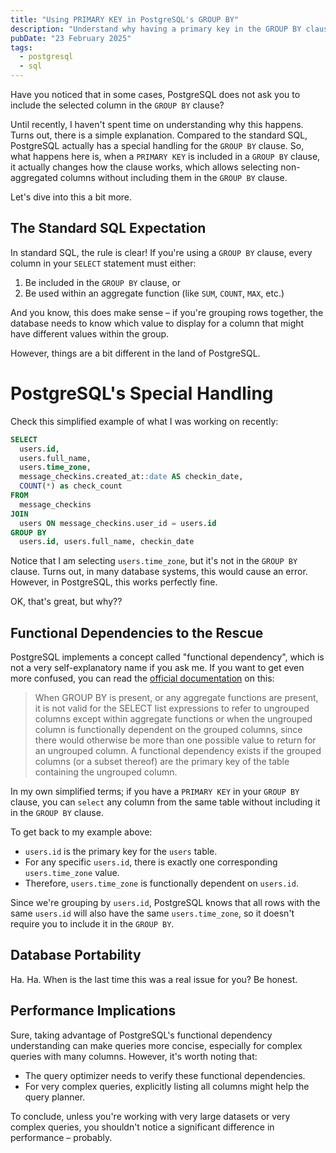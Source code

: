 ```yaml
---
title: "Using PRIMARY KEY in PostgreSQL's GROUP BY"
description: "Understand why having a primary key in the GROUP BY clause allows selecting non-aggregated columns without including them in the GROUP BY clause."
pubDate: "23 February 2025"
tags:
  - postgresql
  - sql
---
```

Have you noticed that in some cases, PostgreSQL does not ask you to include the selected column in the `GROUP BY` clause?

Until recently, I haven't spent time on understanding why this happens. Turns out, there is a simple explanation. Compared to the standard SQL, PostgreSQL actually has a special handling for the `GROUP BY` clause. So, what happens here is, when a `PRIMARY KEY` is included in a `GROUP BY` clause, it actually changes how the clause works, which allows selecting non-aggregated columns without including them in the `GROUP BY` clause.

Let's dive into this a bit more.

## The Standard SQL Expectation

In standard SQL, the rule is clear! If you're using a `GROUP BY` clause, every column in your `SELECT` statement must either:

1. Be included in the `GROUP BY` clause, or
2. Be used within an aggregate function (like `SUM`, `COUNT`, `MAX`, etc.)

And you know, this does make sense – if you're grouping rows together, the database needs to know which value to display for a column that might have different values within the group.

However, things are a bit different in the land of PostgreSQL.

# PostgreSQL's Special Handling

Check this simplified example of what I was working on recently:

```sql
SELECT
  users.id,
  users.full_name,
  users.time_zone,
  message_checkins.created_at::date AS checkin_date,
  COUNT(*) as check_count
FROM
  message_checkins
JOIN
  users ON message_checkins.user_id = users.id
GROUP BY
  users.id, users.full_name, checkin_date
```

Notice that I am selecting `users.time_zone`, but it's not in the `GROUP BY` clause. Turns out, in many database systems, this would cause an error. However, in PostgreSQL, this works perfectly fine.

OK, that's great, but why??

## Functional Dependencies to the Rescue

PostgreSQL implements a concept called "functional dependency", which is not a very self-explanatory name if you ask me. If you want to get even more confused, you can read the [official documentation](https://www.postgresql.org/docs/17/sql-select.html#SQL-GROUPBY) on this:

> When GROUP BY is present, or any aggregate functions are present, it is not valid for the SELECT list expressions to refer to ungrouped columns except within aggregate functions or when the ungrouped column is functionally dependent on the grouped columns, since there would otherwise be more than one possible value to return for an ungrouped column. A functional dependency exists if the grouped columns (or a subset thereof) are the primary key of the table containing the ungrouped column.

In my own simplified terms; if you have a `PRIMARY KEY` in your `GROUP BY` clause, you can `select` any column from the same table without including it in the `GROUP BY` clause.

To get back to my example above:

- `users.id` is the primary key for the `users` table.
- For any specific `users.id`, there is exactly one corresponding `users.time_zone` value.
- Therefore, `users.time_zone` is functionally dependent on `users.id`.

Since we're grouping by `users.id`, PostgreSQL knows that all rows with the same `users.id` will also have the same `users.time_zone`, so it doesn't require you to include it in the `GROUP BY`.

## Database Portability

Ha. Ha. When is the last time this was a real issue for you? Be honest.

## Performance Implications

Sure, taking advantage of PostgreSQL's functional dependency understanding can make queries more concise, especially for complex queries with many columns. However, it's worth noting that:

- The query optimizer needs to verify these functional dependencies.
- For very complex queries, explicitly listing all columns might help the query planner.

To conclude, unless you're working with very large datasets or very complex queries, you shouldn't notice a significant difference in performance – probably.
